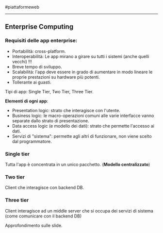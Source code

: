 #piattaformeweb 

---

## Enterprise Computing

### Requisiti delle app enterprise:
- Portabilità: cross-platform.
- Interoperabilità: Le app mirano a girare su tutti i sistemi (anche quelli vecchi) !!!
- Breve tempo di sviluppo.
- Scalabilità: l'app deve essere in grado di aumentare in modo lineare le proprie prestazioni su hardware più potenti.
- Tollerante ai guasti.

Tipi di app: Single Tier, Two Tier, Three Tier.

**Elementi di ogni app**:
- Presentation logic: strato che interagisce con l'utente.
- Business logic: le macro-operazioni comuni alle varie interfacce vanno separate dallo strato di presentazione.
- Data access logic (e modello dei dati): strato che permette l'accesso ai dati.
- Servizi di "sistema": permette agli altri di funzionare, non viene scelto dal programmatore.

### Single tier
Tutta l'app è concentrata in un unico pacchetto. (**Modello centralizzato**)

### Two tier
Client che interagisce con backend DB.

### Three tier
Client interagisce ad un middle server che si occupa dei servizi di sistema (come comunicare con il backend DB)

Approfondimento sulle slide.
